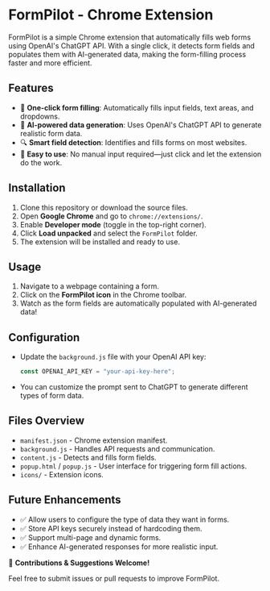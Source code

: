 # FormPilot - Chrome Extension

FormPilot is a simple Chrome extension that automatically fills web forms using OpenAI's ChatGPT API. With a single click, it detects form fields and populates them with AI-generated data, making the form-filling process faster and more efficient.

## Features

- 🚀 **One-click form filling**: Automatically fills input fields, text areas, and dropdowns.
- 🤖 **AI-powered data generation**: Uses OpenAI's ChatGPT API to generate realistic form data.
- 🔍 **Smart field detection**: Identifies and fills forms on most websites.
- 🎯 **Easy to use**: No manual input required—just click and let the extension do the work.

## Installation

1. Clone this repository or download the source files.
2. Open **Google Chrome** and go to `chrome://extensions/`.
3. Enable **Developer mode** (toggle in the top-right corner).
4. Click **Load unpacked** and select the `FormPilot` folder.
5. The extension will be installed and ready to use.

## Usage

1. Navigate to a webpage containing a form.
2. Click on the **FormPilot icon** in the Chrome toolbar.
3. Watch as the form fields are automatically populated with AI-generated data!

## Configuration

- Update the `background.js` file with your OpenAI API key:

  ```javascript
  const OPENAI_API_KEY = "your-api-key-here";
  ```

- You can customize the prompt sent to ChatGPT to generate different types of form data.

## Files Overview

- `manifest.json` - Chrome extension manifest.
- `background.js` - Handles API requests and communication.
- `content.js` - Detects and fills form fields.
- `popup.html` / `popup.js` - User interface for triggering form fill actions.
- `icons/` - Extension icons.

## Future Enhancements

- ✅ Allow users to configure the type of data they want in forms.
- ✅ Store API keys securely instead of hardcoding them.
- ✅ Support multi-page and dynamic forms.
- ✅ Enhance AI-generated responses for more realistic input.

🔹 **Contributions & Suggestions Welcome!**

Feel free to submit issues or pull requests to improve FormPilot.
